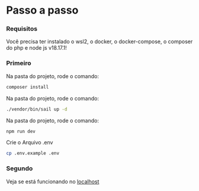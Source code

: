 
# Passo a passo
### Requisitos
Você precisa ter instalado o wsl2, o docker, o docker-compose, o composer do php e node js v18.17.1!

### Primeiro
Na pasta do projeto, rode o comando:
```sh
composer install
```
Na pasta do projeto, rode o comando:
```sh
./vendor/bin/sail up -d
```

Na pasta do projeto, rode o comando:
```sh
npm run dev
```

Crie o Arquivo .env
```sh
cp .env.example .env
```

### Segundo
Veja se está funcionando no <a href="localhost">localhost</a>
